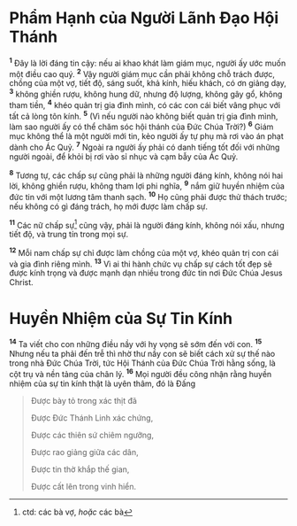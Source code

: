 # Phẩm Hạnh của Người Lãnh Ðạo Hội Thánh
<sup><b>1</b></sup> Ðây là lời đáng tin cậy: nếu ai khao khát làm giám mục, người ấy ước muốn một điều cao quý. <sup><b>2</b></sup> Vậy người giám mục cần phải không chỗ trách được, chồng của một vợ, tiết độ, sáng suốt, khả kính, hiếu khách, có ơn giảng dạy, <sup><b>3</b></sup> không ghiền rượu, không hung dữ, nhưng độ lượng, không gây gổ, không tham tiền, <sup><b>4</b></sup> khéo quản trị gia đình mình, có các con cái biết vâng phục với tất cả lòng tôn kính. <sup><b>5</b></sup> (Vì nếu người nào không biết quản trị gia đình mình, làm sao người ấy có thể chăm sóc hội thánh của Ðức Chúa Trời?) <sup><b>6</b></sup> Giám mục không thể là một người mới tin, kẻo người ấy tự phụ mà rơi vào án phạt dành cho Ác Quỷ. <sup><b>7</b></sup> Ngoài ra người ấy phải có danh tiếng tốt đối với những người ngoài, để khỏi bị rơi vào sỉ nhục và cạm bẫy của Ác Quỷ.

<sup><b>8</b></sup> Tương tự, các chấp sự cũng phải là những người đáng kính, không nói hai lời, không ghiền rượu, không tham lợi phi nghĩa, <sup><b>9</b></sup> nắm giữ huyền nhiệm của đức tin với một lương tâm thanh sạch. <sup><b>10</b></sup> Họ cũng phải được thử thách trước; nếu không có gì đáng trách, họ mới được làm chấp sự.

<sup><b>11</b></sup> Các nữ chấp sự[^1-570a4512-85f0-4e2f-abf7-913d2f44f097] cũng vậy, phải là người đáng kính, không nói xấu, nhưng tiết độ, và trung tín trong mọi sự.

<sup><b>12</b></sup> Mỗi nam chấp sự chỉ được làm chồng của một vợ, khéo quản trị con cái và gia đình riêng mình. <sup><b>13</b></sup> Vì ai thi hành chức vụ chấp sự cách tốt đẹp sẽ được kính trọng và được mạnh dạn nhiều trong đức tin nơi Ðức Chúa Jesus Christ.


# Huyền Nhiệm của Sự Tin Kính
<sup><b>14</b></sup> Ta viết cho con những điều nầy với hy vọng sẽ sớm đến với con. <sup><b>15</b></sup> Nhưng nếu ta phải đến trễ thì nhờ thư nầy con sẽ biết cách xử sự thế nào trong nhà Ðức Chúa Trời, tức Hội Thánh của Ðức Chúa Trời hằng sống, là cột trụ và nền tảng của chân lý. <sup><b>16</b></sup> Mọi người đều công nhận rằng huyền nhiệm của sự tin kính thật là uyên thâm, đó là Ðấng


> Ðược bày tỏ trong xác thịt đã
> 
> Ðược Ðức Thánh Linh xác chứng,
> 
> Ðược các thiên sứ chiêm ngưỡng,
> 
> Ðược rao giảng giữa các dân,
> 
> Ðược tin thờ khắp thế gian,
> 
> Ðược cất lên trong vinh hiển.
>

[^1-570a4512-85f0-4e2f-abf7-913d2f44f097]: ctd: các bà vợ, *hoặc* các bà